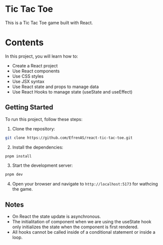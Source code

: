 # Tic Tac Toe

This is a Tic Tac Toe game built with React.

# Contents

In this project, you will learn how to:

- Create a React project
- Use React components
- Use CSS styles
- Use JSX syntax
- Use React state and props to manage data
- Use React Hooks to manage state (useState and useEffect)

## Getting Started

To run this project, follow these steps:

1. Clone the repository:

```sh
git clone https://github.com/EfrenAS/react-tic-tac-toe.git
```

2. Install the dependencies:

```sh
pnpm install
```

3. Start the development server:

```sh
pnpm dev
```

4. Open your browser and navigate to `http://localhost:5173` for wathcing the game.

## Notes

- On React the state update is asynchronous.
- The initialitation of component when we are using the useState hook only initializes the state when the component is first rendered.
- All hooks cannot be called inside of a conditional statement or inside a loop.
